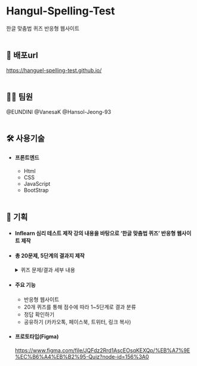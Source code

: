 # Hangul-Spelling-Test
한글 맞춤법 퀴즈 반응형 웹사이트
<br><br>

## 🔗 배포url
<https://hanguel-spelling-test.github.io/>
<br><br>

## 👩‍💻 팀원
@EUNDINI @VanesaK @Hansol-Jeong-93
<br><br>
 
## 🛠 사용기술
* #### 프론트엔드
  * Html
  * CSS
  * JavaScript
  * BootStrap
<br><br>

## 📑 기획
- #### Inflearn 심리 테스트 제작 강의 내용을 바탕으로 ‘한글 맞춤법 퀴즈’ 반응형 웹사이트 제작
- #### 총 20문제, 5단계의 결과지 제작

  <details>
  <summary>퀴즈 문제/결과 세부 내용</summary>
  <div markdown="1">
     (업로드 예정)
  </div>
  </details>

- #### 주요 기능
  - 반응형 웹사이트
  - 20개 퀴즈를 통해 점수에 따라 1~5단계로 결과 분류
  - 정답 확인하기
  - 공유하기 (카카오톡, 페이스북, 트위터, 링크 복사)

- #### 프로토타입(Figma)<br>
  <https://www.figma.com/file/JQFdz2Rrd1AscEOsqKEXQp/%EB%A7%9E%EC%B6%A4%EB%B2%95-Quiz?node-id=156%3A0>
